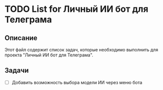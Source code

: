 # TODO List for Личный ИИ бот для Телеграма

## Описание

Этот файл содержит список задач, которые необходимо выполнить для проекта "Личный ИИ бот для Телеграма".

## Задачи

- [ ] Добавить возможность выбора модели ИИ через меню бота
